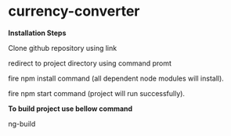 # currency-converter

**Installation Steps**

Clone github repository using link 

redirect to project directory using command promt

fire npm install command (all dependent node modules will install).

fire npm start command (project will run successfully).


**To build project use bellow command**

ng-build

